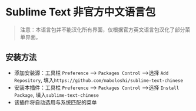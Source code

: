 # Sublime Text 非官方中文语言包
> 注意：本语言包并不能汉化所有界面，仅根据官方英文语言包汉化了部分菜单界面。

## 安装方法

- 添加安装源：工具栏 `Preference` --> `Packages Control` -->选择 `Add Repository`, 填入`https://github.com/maboloshi/sublime-text-chinese`
- 安装本插件：工具栏 `Preference` --> `Packages Control` -->选择 `Install Package`, 填入`sublime-text-chinese`
- 该插件将自动选用与系统匹配的菜单